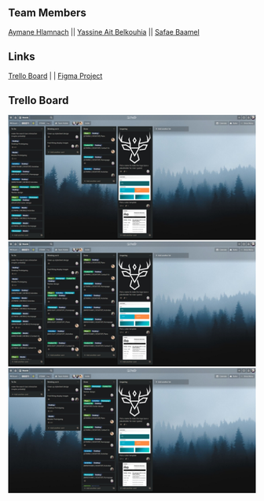 ## Team Members

[Aymane Hlamnach](https://github.com/azuradara) ||
[Yassine Ait Belkouhia](https://github.com/YassineAitBelkouhia) ||
[Safae Baamel](https://github.com/sapae)

## Links

[Trello Board](https://trello.com/invite/b/RCxdtw7a/915ac83860798984cfec7d0713abfce2/brief1) |
| [Figma Project](https://www.figma.com/file/exKvUn9tP7onvTFuHlVZkY/Staghert?node-id=2%3A112)

## Trello Board

![Initial Board](Trello/01.jpeg)
![Mid Board](Trello/02.jpeg)
![Almost Done](Trello/03.jpeg)
